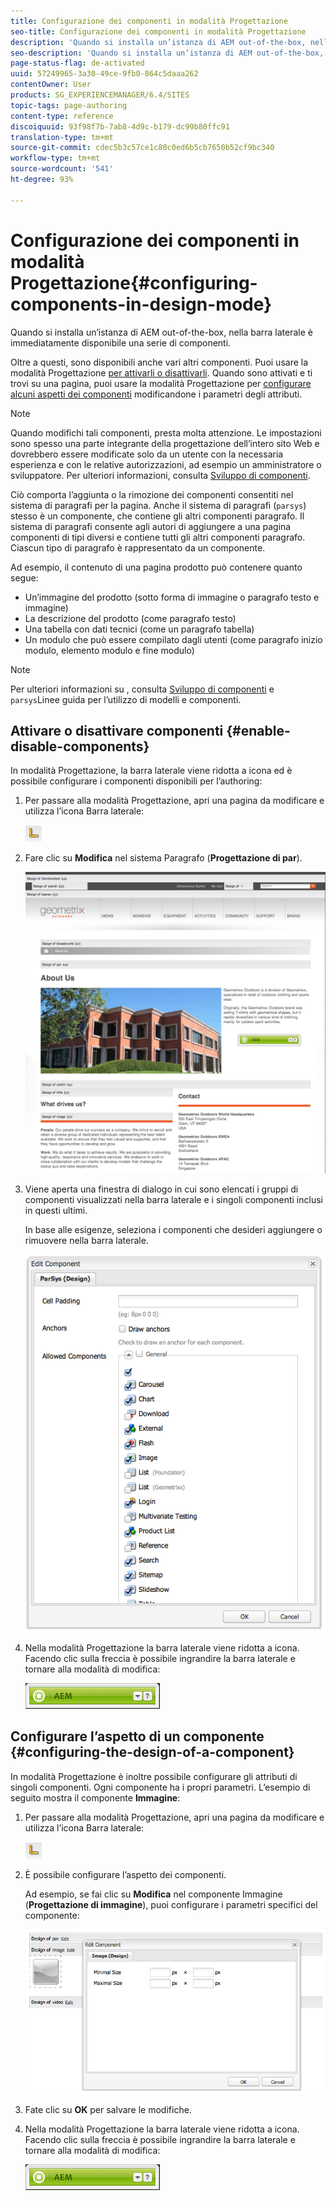 ```yaml
---
title: Configurazione dei componenti in modalità Progettazione
seo-title: Configurazione dei componenti in modalità Progettazione
description: 'Quando si installa un’istanza di AEM out-of-the-box, nella barra laterale è immediatamente disponibile una serie di componenti. Oltre a questi, sono disponibili anche vari altri componenti. Puoi usare la modalità Progettazione per attivarli o disattivarli. '
seo-description: 'Quando si installa un’istanza di AEM out-of-the-box, nella barra laterale è immediatamente disponibile una serie di componenti. Oltre a questi, sono disponibili anche vari altri componenti. Puoi usare la modalità Progettazione per attivarli o disattivarli. '
page-status-flag: de-activated
uuid: 57249965-3a30-49ce-9fb0-864c5daaa262
contentOwner: User
products: SG_EXPERIENCEMANAGER/6.4/SITES
topic-tags: page-authoring
content-type: reference
discoiquuid: 93f98f7b-7ab8-4d9c-b179-dc99b80ffc91
translation-type: tm+mt
source-git-commit: cdec5b3c57ce1c80c0ed6b5cb7650b52cf9bc340
workflow-type: tm+mt
source-wordcount: '541'
ht-degree: 93%

---
```



# Configurazione dei componenti in modalità Progettazione{#configuring-components-in-design-mode}

Quando si installa un’istanza di AEM out-of-the-box, nella barra laterale è immediatamente disponibile una serie di componenti.

Oltre a questi, sono disponibili anche vari altri componenti. Puoi usare la modalità Progettazione [per attivarli o disattivarli](#enabledisablecomponentsusingdesignmode). Quando sono attivati e ti trovi su una pagina, puoi usare la modalità Progettazione per [configurare alcuni aspetti dei componenti](#configuringcomponentsusingdesignmode) modificandone i parametri degli attributi.

>[!NOTE]
>
>Quando modifichi tali componenti, presta molta attenzione. Le impostazioni sono spesso una parte integrante della progettazione dell’intero sito Web e dovrebbero essere modificate solo da un utente con la necessaria esperienza e con le relative autorizzazioni, ad esempio un amministratore o sviluppatore. Per ulteriori informazioni, consulta [Sviluppo di componenti](/help/sites-developing/components.md).

Ciò comporta l’aggiunta o la rimozione dei componenti consentiti nel sistema di paragrafi per la pagina. Anche il sistema di paragrafi (`parsys`) stesso è un componente, che contiene gli altri componenti paragrafo. Il sistema di paragrafi consente agli autori di aggiungere a una pagina componenti di tipi diversi e contiene tutti gli altri componenti paragrafo. Ciascun tipo di paragrafo è rappresentato da un componente.

Ad esempio, il contenuto di una pagina prodotto può contenere quanto segue:

* Un’immagine del prodotto (sotto forma di immagine o paragrafo testo e immagine)
* La descrizione del prodotto (come paragrafo testo)
* Una tabella con dati tecnici (come un paragrafo tabella)
* Un modulo che può essere compilato dagli utenti (come paragrafo inizio modulo, elemento modulo e fine modulo)

>[!NOTE]
>
>Per ulteriori informazioni su [](/help/sites-developing/components.md#paragraphsystem), consulta [Sviluppo di componenti](/help/sites-developing/dev-guidelines-bestpractices.md#guidelines-for-using-templates-and-components) e `parsys`Linee guida per l’utilizzo di modelli e componenti.

## Attivare o disattivare componenti {#enable-disable-components}

In modalità Progettazione, la barra laterale viene ridotta a icona ed è possibile configurare i componenti disponibili per l’authoring:

1. Per passare alla modalità Progettazione, apri una pagina da modificare e utilizza l’icona Barra laterale:

   ![](do-not-localize/chlimage_1.png)

1. Fare clic su **Modifica** nel sistema Paragrafo (**Progettazione di par**).

   ![screen_shot_2012-02-08at102726am](assets/screen_shot_2012-02-08at102726am.png)

1. Viene aperta una finestra di dialogo in cui sono elencati i gruppi di componenti visualizzati nella barra laterale e i singoli componenti inclusi in questi ultimi.

   In base alle esigenze, seleziona i componenti che desideri aggiungere o rimuovere nella barra laterale.

   ![screen_shot_2012-02-08at103407am](assets/screen_shot_2012-02-08at103407am.png)

1. Nella modalità Progettazione la barra laterale viene ridotta a icona. Facendo clic sulla freccia è possibile ingrandire la barra laterale e tornare alla modalità di modifica:

   ![](do-not-localize/sidekick-collapsed.png)

## Configurare l’aspetto di un componente {#configuring-the-design-of-a-component}

In modalità Progettazione è inoltre possibile configurare gli attributi di singoli componenti. Ogni componente ha i propri parametri. L’esempio di seguito mostra il componente **Immagine**:

1. Per passare alla modalità Progettazione, apri una pagina da modificare e utilizza l’icona Barra laterale:

   ![](do-not-localize/chlimage_1-1.png)

1. È possibile configurare l’aspetto dei componenti.

   Ad esempio, se fai clic su **Modifica** nel componente Immagine (**Progettazione di immagine**), puoi configurare i parametri specifici del componente:

   ![chlimage_1-12](assets/chlimage_1-12.png)

1. Fate clic su **OK** per salvare le modifiche.

1. Nella modalità Progettazione la barra laterale viene ridotta a icona. Facendo clic sulla freccia è possibile ingrandire la barra laterale e tornare alla modalità di modifica:

   ![](do-not-localize/sidekick-collapsed-1.png)

